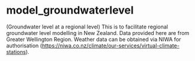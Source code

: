 # model_groundwaterlevel
(Groundwater level at a regional level)
This is to facilitate regional groundwater level modelling in New Zealand. Data provided here are from Greater Wellington Region. Weather data can be obtained via NIWA for authorisation (https://niwa.co.nz/climate/our-services/virtual-climate-stations).
